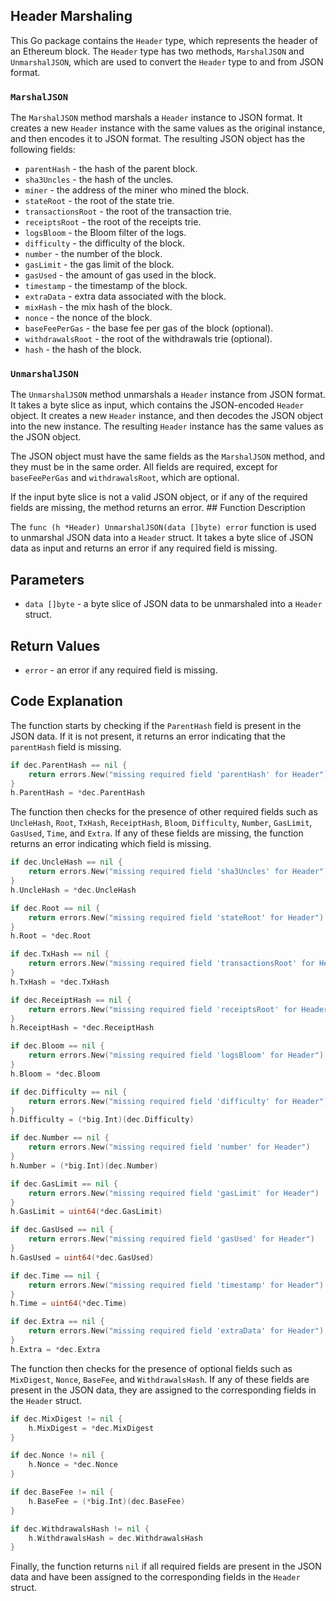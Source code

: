 ## Header Marshaling

This Go package contains the `Header` type, which represents the header of an Ethereum block. The `Header` type has two methods, `MarshalJSON` and `UnmarshalJSON`, which are used to convert the `Header` type to and from JSON format.

### `MarshalJSON`

The `MarshalJSON` method marshals a `Header` instance to JSON format. It creates a new `Header` instance with the same values as the original instance, and then encodes it to JSON format. The resulting JSON object has the following fields:

- `parentHash` - the hash of the parent block.
- `sha3Uncles` - the hash of the uncles.
- `miner` - the address of the miner who mined the block.
- `stateRoot` - the root of the state trie.
- `transactionsRoot` - the root of the transaction trie.
- `receiptsRoot` - the root of the receipts trie.
- `logsBloom` - the Bloom filter of the logs.
- `difficulty` - the difficulty of the block.
- `number` - the number of the block.
- `gasLimit` - the gas limit of the block.
- `gasUsed` - the amount of gas used in the block.
- `timestamp` - the timestamp of the block.
- `extraData` - extra data associated with the block.
- `mixHash` - the mix hash of the block.
- `nonce` - the nonce of the block.
- `baseFeePerGas` - the base fee per gas of the block (optional).
- `withdrawalsRoot` - the root of the withdrawals trie (optional).
- `hash` - the hash of the block.

### `UnmarshalJSON`

The `UnmarshalJSON` method unmarshals a `Header` instance from JSON format. It takes a byte slice as input, which contains the JSON-encoded `Header` object. It creates a new `Header` instance, and then decodes the JSON object into the new instance. The resulting `Header` instance has the same values as the JSON object.

The JSON object must have the same fields as the `MarshalJSON` method, and they must be in the same order. All fields are required, except for `baseFeePerGas` and `withdrawalsRoot`, which are optional.

If the input byte slice is not a valid JSON object, or if any of the required fields are missing, the method returns an error. ## Function Description

The `func (h *Header) UnmarshalJSON(data []byte) error` function is used to unmarshal JSON data into a `Header` struct. It takes a byte slice of JSON data as input and returns an error if any required field is missing.

## Parameters

- `data []byte` - a byte slice of JSON data to be unmarshaled into a `Header` struct.

## Return Values

- `error` - an error if any required field is missing.

## Code Explanation

The function starts by checking if the `ParentHash` field is present in the JSON data. If it is not present, it returns an error indicating that the `parentHash` field is missing.

```go
if dec.ParentHash == nil {
    return errors.New("missing required field 'parentHash' for Header")
}
h.ParentHash = *dec.ParentHash
```

The function then checks for the presence of other required fields such as `UncleHash`, `Root`, `TxHash`, `ReceiptHash`, `Bloom`, `Difficulty`, `Number`, `GasLimit`, `GasUsed`, `Time`, and `Extra`. If any of these fields are missing, the function returns an error indicating which field is missing.

```go
if dec.UncleHash == nil {
    return errors.New("missing required field 'sha3Uncles' for Header")
}
h.UncleHash = *dec.UncleHash

if dec.Root == nil {
    return errors.New("missing required field 'stateRoot' for Header")
}
h.Root = *dec.Root

if dec.TxHash == nil {
    return errors.New("missing required field 'transactionsRoot' for Header")
}
h.TxHash = *dec.TxHash

if dec.ReceiptHash == nil {
    return errors.New("missing required field 'receiptsRoot' for Header")
}
h.ReceiptHash = *dec.ReceiptHash

if dec.Bloom == nil {
    return errors.New("missing required field 'logsBloom' for Header")
}
h.Bloom = *dec.Bloom

if dec.Difficulty == nil {
    return errors.New("missing required field 'difficulty' for Header")
}
h.Difficulty = (*big.Int)(dec.Difficulty)

if dec.Number == nil {
    return errors.New("missing required field 'number' for Header")
}
h.Number = (*big.Int)(dec.Number)

if dec.GasLimit == nil {
    return errors.New("missing required field 'gasLimit' for Header")
}
h.GasLimit = uint64(*dec.GasLimit)

if dec.GasUsed == nil {
    return errors.New("missing required field 'gasUsed' for Header")
}
h.GasUsed = uint64(*dec.GasUsed)

if dec.Time == nil {
    return errors.New("missing required field 'timestamp' for Header")
}
h.Time = uint64(*dec.Time)

if dec.Extra == nil {
    return errors.New("missing required field 'extraData' for Header")
}
h.Extra = *dec.Extra
```

The function then checks for the presence of optional fields such as `MixDigest`, `Nonce`, `BaseFee`, and `WithdrawalsHash`. If any of these fields are present in the JSON data, they are assigned to the corresponding fields in the `Header` struct.

```go
if dec.MixDigest != nil {
    h.MixDigest = *dec.MixDigest
}

if dec.Nonce != nil {
    h.Nonce = *dec.Nonce
}

if dec.BaseFee != nil {
    h.BaseFee = (*big.Int)(dec.BaseFee)
}

if dec.WithdrawalsHash != nil {
    h.WithdrawalsHash = dec.WithdrawalsHash
}
```

Finally, the function returns `nil` if all required fields are present in the JSON data and have been assigned to the corresponding fields in the `Header` struct.